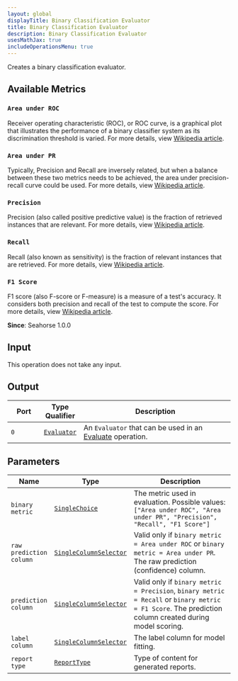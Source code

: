 ```yaml
---
layout: global
displayTitle: Binary Classification Evaluator
title: Binary Classification Evaluator
description: Binary Classification Evaluator
usesMathJax: true
includeOperationsMenu: true
---
```

Creates a binary classification evaluator.

## Available Metrics

### `Area under ROC`
Receiver operating characteristic (ROC), or ROC curve, is a graphical plot that illustrates
the performance of a binary classifier system as its discrimination threshold is varied.
For more details, view
<a target="_blank" href="https://en.wikipedia.org/wiki/Receiver_operating_characteristic">Wikipedia article</a>.

### `Area under PR`
Typically, Precision and Recall are inversely related,
but when a balance between these two metrics needs to be achieved,
the area under precision-recall curve could be used.
For more details, view
<a target="_blank" href="https://en.wikipedia.org/wiki/Precision_and_recall">Wikipedia article</a>.

### `Precision`
Precision (also called positive predictive value) is the fraction of retrieved instances that are relevant.
For more details, view
<a target="_blank" href="https://en.wikipedia.org/wiki/Precision_and_recall">Wikipedia article</a>.

### `Recall`
Recall (also known as sensitivity) is the fraction of relevant instances that are retrieved.
For more details, view
<a target="_blank" href="https://en.wikipedia.org/wiki/Precision_and_recall">Wikipedia article</a>.

### `F1 Score`
F1 score (also F-score or F-measure) is a measure of a test's accuracy.
It considers both precision and recall of the test to compute the score.
For more details, view
<a target="_blank" href="https://en.wikipedia.org/wiki/F1_score">Wikipedia article</a>.


**Since**: Seahorse 1.0.0

## Input

This operation does not take any input.

## Output


<table>
<thead>
<tr>
<th style="width:15%">Port</th>
<th style="width:15%">Type Qualifier</th>
<th style="width:70%">Description</th>
</tr>
</thead>
<tbody>
    <tr><td><code>0</code></td><td><code><a href="../classes/evaluator.html">Evaluator</a></code></td><td>An <code>Evaluator</code> that can be used in an <a href="evaluate.html">Evaluate</a> operation.</td></tr>
</tbody>
</table>


## Parameters


<table class="table">
<thead>
<tr>
<th style="width:15%">Name</th>
<th style="width:15%">Type</th>
<th style="width:70%">Description</th>
</tr>
</thead>
<tbody>

<tr>
<td><code>binary metric</code></td>
<td><code><a href="../parameter_types.html#single-choice">SingleChoice</a></code></td>
<td>The metric used in evaluation. Possible values: <code>["Area under ROC", "Area under PR", "Precision", "Recall", "F1 Score"]</code></td>
</tr>

<tr>
<td><code>raw prediction column</code></td>
<td><code><a href="../parameter_types.html#single-column-selector">SingleColumnSelector</a></code></td>
<td>Valid only if <code>binary metric = Area under ROC</code> or <code>binary metric = Area under PR</code>.
  The raw prediction (confidence) column.</td>
</tr>

<tr>
<td><code>prediction column</code></td>
<td><code><a href="../parameter_types.html#single-column-selector">SingleColumnSelector</a></code></td>
<td>Valid only if <code>binary metric = Precision</code>, <code>binary metric = Recall</code> or <code>binary metric = F1 Score</code>.
  The prediction column created during model scoring.</td>
</tr>

<tr>
<td><code>label column</code></td>
<td><code><a href="../parameter_types.html#single-column-selector">SingleColumnSelector</a></code></td>
<td>The label column for model fitting.</td>
</tr>

<tr>
<td><code>report type</code></td>
<td><code><a href="../parameter_types.html#report-type">ReportType</a></code></td>
<td>Type of content for generated reports.</td>
</tr>

</tbody>
</table>

